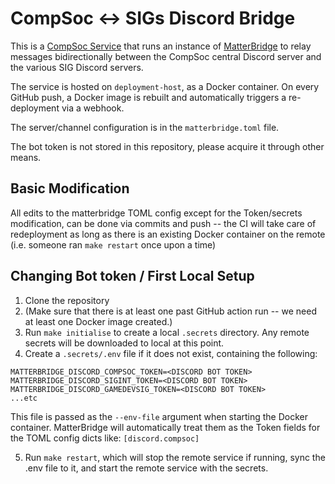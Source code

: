 # CompSoc <-> SIGs Discord Bridge

This is a [CompSoc Service](https://github.com/compsoc-edinburgh/deployment) that runs an instance of [MatterBridge](https://github.com/42wim/matterbridge) to relay messages bidirectionally between the CompSoc central Discord server and the various SIG Discord servers.

The service is hosted on `deployment-host`, as a Docker container. On every GitHub push, a Docker image is rebuilt and automatically triggers a re-deployment via a webhook.

The server/channel configuration is in the `matterbridge.toml` file.

The bot token is not stored in this repository, please acquire it through other means.

## Basic Modification

All edits to the matterbridge TOML config except for the Token/secrets modification, can be done via commits and push -- the CI will take care of redeployment as long as there is an existing Docker container on the remote (i.e. someone ran `make restart` once upon a time)

## Changing Bot token / First Local Setup

1. Clone the repository
2. (Make sure that there is at least one past GitHub action run -- we need at least one Docker image created.)
3. Run `make initialise` to create a local `.secrets` directory. Any remote secrets will be downloaded to local at this point.
4. Create a `.secrets/.env` file if it does not exist, containing the following:

```
MATTERBRIDGE_DISCORD_COMPSOC_TOKEN=<DISCORD BOT TOKEN>
MATTERBRIDGE_DISCORD_SIGINT_TOKEN=<DISCORD BOT TOKEN>
MATTERBRIDGE_DISCORD_GAMEDEVSIG_TOKEN=<DISCORD BOT TOKEN>
...etc
```

This file is passed as the `--env-file` argument when starting the Docker container. MatterBridge will automatically treat them as the Token fields for the TOML config dicts like: `[discord.compsoc]`

5. Run `make restart`, which will stop the remote service if running, sync the .env file to it, and start the remote service with the secrets.

